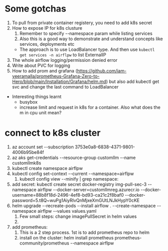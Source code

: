 # Some gotchas 

1. To pull from private container registery, you need to add k8s secret
2. How to expose IP for k8s clusture
   1. Remember to specify --namespace param while listing services
   2. Also this is a good way to demonstrate and understand concepts like services, deployments etc
   - The approach is to use LoadBalancer type. And then use `kubectl get services -n airflpw` to list ExternalIP
3. The whole airflow logging/permission denied error
4. Write about PVC for logging
5. How to add prom and grafana (https://github.com/iam-veeramalla/prometheus-Grafana-Zero-to-Hero/blob/main/Installation/Grafana/helm.md) but also add kubectl get svc and change the last command to LoadBalancer

- Interesting things learnt
  - busybox
  - increase limit and request in k8s for a container. Also what does the m in cpu unit mean?


# connect to k8s cluster
1. az account set --subscription 3753e0a8-6838-4371-9801-4006b95be84f
2. az aks get-credentials --resource-group customllm --name customllmk8s
3. kubectl create namespace airflpw 
4. kubectl config set-context --current --namespace=airflpw 
   1. kubectl config view --minify | grep namespace:
5. add secret: kubectl create secret docker-registry img-pull-sec-3 --namespace airflpw --docker-server=customllmreg.azurecr.io --docker-username=88b8f18d-2496-4ef8-bd93-ca21c2f8baf0 --docker-password=5.t8Q~wuPg1AiyRlvQnMjxeXmGUtLNJkHypY0cKE
6. helm upgrade --recreate-pods  --install airflow . --create-namespace  --namespace airflpw --values values.yaml
   1. Few small steps: change imagePullSecret in helm values
   2. 
7. add prometheus:
   1. This is a 2 step process. 1st is to add prometheus repo to helm
   2. install on the cluster: helm install prometheus prometheus-community/prometheus --namespace airflpw   
